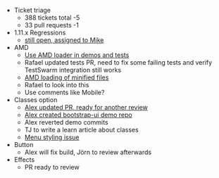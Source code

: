 * Ticket triage
  * 388 tickets total -5
  * 33 pull requests -1
* 1.11.x Regressions
  * [still open, assigned to Mike](https://bugs.jqueryui.com/ticket/10590)
* AMD
  * [Use AMD loader in demos and tests](https://bugs.jqueryui.com/ticket/10119)
  * Rafael updated tests PR, need to fix some failing tests and verify TestSwarm integration still works
  * [AMD loading of minified files](https://bugs.jqueryui.com/ticket/10674)
  * Rafael to look into this
  * Use comments like Mobile?
* Classes option
  * [Alex updated PR, ready for another review](https://github.com/jquery/jquery-ui/pull/1369)
  * [Alex created bootstrap-ui demo repo](https://github.com/arschmitz/jqueryui-bootstrap-adapter)
  * Alex reverted demo commits
  * TJ to write a learn article about classes
  * [Menu styling issue](https://github.com/arschmitz/jqueryui-bootstrap-adapter/issues/1)
* Button
  * Alex will fix build, Jörn to review afterwards
* Effects
  * PR ready to review
